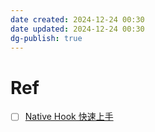 ```yaml
---
date created: 2024-12-24 00:30
date updated: 2024-12-24 00:30
dg-publish: true
---
```


# Ref

- [ ] [Native Hook 快速上手](https://juejin.cn/post/7212240532796784699)
